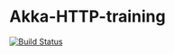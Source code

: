# Akka-HTTP-training

[![Build Status](https://travis-ci.org/julrod092/akka-http-training.svg?branch=develop)](https://travis-ci.org/julrod092/akka-http-training)
